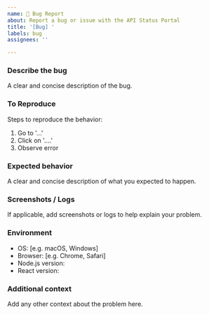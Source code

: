 ```yaml
---
name: 🐛 Bug Report
about: Report a bug or issue with the API Status Portal
title: '[Bug] '
labels: bug
assignees: ''

---
```


### Describe the bug
A clear and concise description of the bug.

### To Reproduce
Steps to reproduce the behavior:
1. Go to '...'
2. Click on '....'
3. Observe error

### Expected behavior
A clear and concise description of what you expected to happen.

### Screenshots / Logs
If applicable, add screenshots or logs to help explain your problem.

### Environment
 - OS: [e.g. macOS, Windows]
 - Browser: [e.g. Chrome, Safari]
 - Node.js version:
 - React version:

### Additional context
Add any other context about the problem here.
